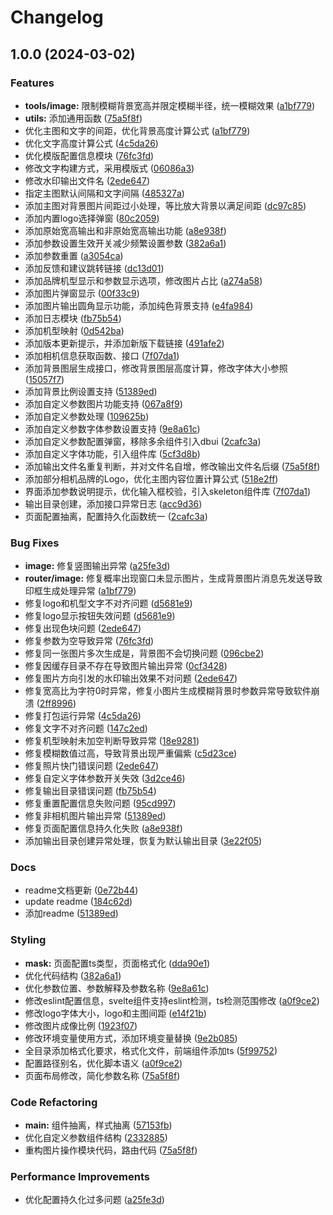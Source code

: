 # Changelog

## 1.0.0 (2024-03-02)


### Features

* **tools/image:** 限制模糊背景宽高并限定模糊半径，统一模糊效果 ([a1bf779](https://github.com/thwzjx/yiyin/commit/a1bf77956d6bfa758769aff5fe470dbb7e0f37de))
* **utils:** 添加通用函数 ([75a5f8f](https://github.com/thwzjx/yiyin/commit/75a5f8fbcd7189fbf3dd8efd795c4bda9f076972))
* 优化主图和文字的间距，优化背景高度计算公式 ([a1bf779](https://github.com/thwzjx/yiyin/commit/a1bf77956d6bfa758769aff5fe470dbb7e0f37de))
* 优化文字高度计算公式 ([4c5da26](https://github.com/thwzjx/yiyin/commit/4c5da2697c02b2e0ff3bbfb8b41365802128ea4a))
* 优化模版配置信息模块 ([76fc3fd](https://github.com/thwzjx/yiyin/commit/76fc3fd662ea49b65f626dbfd829d70212134bc5))
* 修改文字构建方式，采用模版式 ([06086a3](https://github.com/thwzjx/yiyin/commit/06086a35fde1a1275dc3827ceb7b9049403122ab))
* 修改水印输出文件名 ([2ede647](https://github.com/thwzjx/yiyin/commit/2ede6475c3e6baa2cb79aba56c36fc53ae3ede4e))
* 指定主图默认间隔和文字间隔 ([485327a](https://github.com/thwzjx/yiyin/commit/485327afdb2868aac67e98ad603d58179d8402a5))
* 添加主图对背景图片间距过小处理，等比放大背景以满足间距 ([dc97c85](https://github.com/thwzjx/yiyin/commit/dc97c85a94bd1a649e297b96a29b08f419db60a5))
* 添加内置logo选择弹窗 ([80c2059](https://github.com/thwzjx/yiyin/commit/80c20597aa9a14700a60ddd7f386ca5d8fbeeb3a))
* 添加原始宽高输出和非原始宽高输出功能 ([a8e938f](https://github.com/thwzjx/yiyin/commit/a8e938f390e0c8a9376ef6e0c757eb3357b4e41b))
* 添加参数设置生效开关减少频繁设置参数 ([382a6a1](https://github.com/thwzjx/yiyin/commit/382a6a1ec61d7be6d36c947845ddd68c8834f6b7))
* 添加参数重置 ([a3054ca](https://github.com/thwzjx/yiyin/commit/a3054ca4bf696e309776a4309ddd3bc7db54f42d))
* 添加反馈和建议跳转链接 ([dc13d01](https://github.com/thwzjx/yiyin/commit/dc13d016be61bb4f732cbc8ec90f19e7cc35817b))
* 添加品牌机型显示和参数显示选项，修改图片占比 ([a274a58](https://github.com/thwzjx/yiyin/commit/a274a585302420a58ff6de9b8f83eb49617fe5c9))
* 添加图片弹窗显示 ([00f33c9](https://github.com/thwzjx/yiyin/commit/00f33c94914858f74f36c9075927d3ea58936b90))
* 添加图片输出圆角显示功能，添加纯色背景支持 ([e4fa984](https://github.com/thwzjx/yiyin/commit/e4fa9843abbcdec6de993173eadac77900e9c047))
* 添加日志模块 ([fb75b54](https://github.com/thwzjx/yiyin/commit/fb75b5403d6e5b06e8c6ffd275c533daa162707b))
* 添加机型映射 ([0d542ba](https://github.com/thwzjx/yiyin/commit/0d542bac7ba2bccc6a435a0518576514162a4afe))
* 添加版本更新提示，并添加新版下载链接 ([491afe2](https://github.com/thwzjx/yiyin/commit/491afe29ca467848858e6ab0916bf14453dacea9))
* 添加相机信息获取函数、接口 ([7f07da1](https://github.com/thwzjx/yiyin/commit/7f07da187eaaf91bc2c757a3e614cae42351f3f5))
* 添加背景图层生成接口，修改背景图层高度计算，修改字体大小参照 ([15057f7](https://github.com/thwzjx/yiyin/commit/15057f72080a3700b46ccaff70d170a3c913f250))
* 添加背景比例设置支持 ([51389ed](https://github.com/thwzjx/yiyin/commit/51389edbc91309825487c72508fc8b3220674728))
* 添加自定义参数图片功能支持 ([067a8f9](https://github.com/thwzjx/yiyin/commit/067a8f9e1af6b14397fadc920aab7b1351dc561a))
* 添加自定义参数处理 ([109625b](https://github.com/thwzjx/yiyin/commit/109625bd532e96125beba7d16d309437c870bdbd))
* 添加自定义参数字体参数设置支持 ([9e8a61c](https://github.com/thwzjx/yiyin/commit/9e8a61cee7259475b0b92908c8b68961b531faa7))
* 添加自定义参数配置弹窗，移除多余组件引入dbui ([2cafc3a](https://github.com/thwzjx/yiyin/commit/2cafc3a52eed56c87f27b08f9e4a6c6da5fc2a0b))
* 添加自定义字体功能，引入组件库 ([5cf3d8b](https://github.com/thwzjx/yiyin/commit/5cf3d8bee613b7cffbd727b4c05bf6d02a94fa85))
* 添加输出文件名重复判断，并对文件名自增，修改输出文件名后缀 ([75a5f8f](https://github.com/thwzjx/yiyin/commit/75a5f8fbcd7189fbf3dd8efd795c4bda9f076972))
* 添加部分相机品牌的Logo，优化主图内容位置计算公式 ([518e2ff](https://github.com/thwzjx/yiyin/commit/518e2ffd0c5b6360c7f80ba65a6ad93d3f1ead81))
* 界面添加参数说明提示，优化输入框校验，引入skeleton组件库 ([7f07da1](https://github.com/thwzjx/yiyin/commit/7f07da187eaaf91bc2c757a3e614cae42351f3f5))
* 输出目录创建，添加接口异常日志 ([acc9d36](https://github.com/thwzjx/yiyin/commit/acc9d36509715998c6a349e374ab3ca59cad10da))
* 页面配置抽离，配置持久化函数统一 ([2cafc3a](https://github.com/thwzjx/yiyin/commit/2cafc3a52eed56c87f27b08f9e4a6c6da5fc2a0b))


### Bug Fixes

* **image:** 修复竖图输出异常 ([a25fe3d](https://github.com/thwzjx/yiyin/commit/a25fe3d62ef0205c3eedb5cec83d931efa036758))
* **router/image:** 修复概率出现窗口未显示图片，生成背景图片消息先发送导致印框生成处理异常 ([a1bf779](https://github.com/thwzjx/yiyin/commit/a1bf77956d6bfa758769aff5fe470dbb7e0f37de))
* 修复logo和机型文字不对齐问题 ([d5681e9](https://github.com/thwzjx/yiyin/commit/d5681e96ec1820528b20b62daa154236fb4de65e))
* 修复logo显示按钮失效问题 ([d5681e9](https://github.com/thwzjx/yiyin/commit/d5681e96ec1820528b20b62daa154236fb4de65e))
* 修复出现色块问题 ([2ede647](https://github.com/thwzjx/yiyin/commit/2ede6475c3e6baa2cb79aba56c36fc53ae3ede4e))
* 修复参数为空导致异常 ([76fc3fd](https://github.com/thwzjx/yiyin/commit/76fc3fd662ea49b65f626dbfd829d70212134bc5))
* 修复同一张图片多次生成是，背景图不会切换问题 ([096cbe2](https://github.com/thwzjx/yiyin/commit/096cbe29b150966ff155b2ccfdd8200c0e45c843))
* 修复因缓存目录不存在导致图片输出异常 ([0cf3428](https://github.com/thwzjx/yiyin/commit/0cf342895a0aed97dc79d36269ff4373ec756c5b))
* 修复图片方向引发的水印输出效果不对问题 ([2ede647](https://github.com/thwzjx/yiyin/commit/2ede6475c3e6baa2cb79aba56c36fc53ae3ede4e))
* 修复宽高比为字符0时异常，修复小图片生成模糊背景时参数异常导致软件崩溃 ([2ff8996](https://github.com/thwzjx/yiyin/commit/2ff8996f6133ccfc47526747449b64f20393b010))
* 修复打包运行异常 ([4c5da26](https://github.com/thwzjx/yiyin/commit/4c5da2697c02b2e0ff3bbfb8b41365802128ea4a))
* 修复文字不对齐问题 ([147c2ed](https://github.com/thwzjx/yiyin/commit/147c2ed7800de8bf230108de10141afdc786b23d))
* 修复机型映射未加空判断导致异常 ([18e9281](https://github.com/thwzjx/yiyin/commit/18e92812c092454e30f9564cafb424ac25180936))
* 修复模糊数值过高，导致背景出现严重偏紫 ([c5d23ce](https://github.com/thwzjx/yiyin/commit/c5d23cefb1e057a68d6ce2bfd877c26a8fccb9a0))
* 修复照片快门错误问题 ([2ede647](https://github.com/thwzjx/yiyin/commit/2ede6475c3e6baa2cb79aba56c36fc53ae3ede4e))
* 修复自定义字体参数开关失效 ([3d2ce46](https://github.com/thwzjx/yiyin/commit/3d2ce46091f372d75485c0b163060ee9f7576d90))
* 修复输出目录错误问题 ([fb75b54](https://github.com/thwzjx/yiyin/commit/fb75b5403d6e5b06e8c6ffd275c533daa162707b))
* 修复重置配置信息失败问题 ([95cd997](https://github.com/thwzjx/yiyin/commit/95cd997edac7fc8176d799ca59b83e94aaba3fc1))
* 修复非相机图片输出异常 ([51389ed](https://github.com/thwzjx/yiyin/commit/51389edbc91309825487c72508fc8b3220674728))
* 修复页面配置信息持久化失败 ([a8e938f](https://github.com/thwzjx/yiyin/commit/a8e938f390e0c8a9376ef6e0c757eb3357b4e41b))
* 添加输出目录创建异常处理，恢复为默认输出目录 ([3e22f05](https://github.com/thwzjx/yiyin/commit/3e22f0592f31e2182b76a566afb55a6b9d8b2e5e))


### Docs

* readme文档更新 ([0e72b44](https://github.com/thwzjx/yiyin/commit/0e72b44dbeff51da58bc810a9d4be680ca76c35d))
* update readme ([184c62d](https://github.com/thwzjx/yiyin/commit/184c62d5462dc4a26314a019d0c5f5a90c70c46e))
* 添加readme ([51389ed](https://github.com/thwzjx/yiyin/commit/51389edbc91309825487c72508fc8b3220674728))


### Styling

* **mask:** 页面配置ts类型，页面格式化 ([dda90e1](https://github.com/thwzjx/yiyin/commit/dda90e17904d03eafebbdb2e22bd9262d0c4d7ea))
* 优化代码结构 ([382a6a1](https://github.com/thwzjx/yiyin/commit/382a6a1ec61d7be6d36c947845ddd68c8834f6b7))
* 优化参数位置、参数解释及参数名称 ([9e8a61c](https://github.com/thwzjx/yiyin/commit/9e8a61cee7259475b0b92908c8b68961b531faa7))
* 修改eslint配置信息，svelte组件支持eslint检测，ts检测范围修改 ([a0f9ce2](https://github.com/thwzjx/yiyin/commit/a0f9ce2b475c7b4b28e6cd3634c27948a9dbc3ef))
* 修改logo字体大小，logo和主图间距 ([e14f21b](https://github.com/thwzjx/yiyin/commit/e14f21b7239303db6c13e465afd4a0235eb1c70a))
* 修改图片成像比例 ([1923f07](https://github.com/thwzjx/yiyin/commit/1923f07b2bddfbc17fbb6fdb44c1e55975aa6e45))
* 修改环境变量使用方式，添加环境变量替换 ([9e2b085](https://github.com/thwzjx/yiyin/commit/9e2b08534fb41208ea78df8f89178dc303d2eee9))
* 全目录添加格式化要求，格式化文件，前端组件添加ts ([5f99752](https://github.com/thwzjx/yiyin/commit/5f9975211fa2d5b1bf5720cc877c06f5bf020263))
* 配置路径别名，优化脚本语义 ([a0f9ce2](https://github.com/thwzjx/yiyin/commit/a0f9ce2b475c7b4b28e6cd3634c27948a9dbc3ef))
* 页面布局修改，简化参数名称 ([75a5f8f](https://github.com/thwzjx/yiyin/commit/75a5f8fbcd7189fbf3dd8efd795c4bda9f076972))


### Code Refactoring

* **main:** 组件抽离，样式抽离 ([57153fb](https://github.com/thwzjx/yiyin/commit/57153fbd9f5d33a81c07b5765866e0398ebc1949))
* 优化自定义参数组件结构 ([2332885](https://github.com/thwzjx/yiyin/commit/2332885de92a75f2e0b4bbca8c324875dfa04765))
* 重构图片操作模块代码，路由代码 ([75a5f8f](https://github.com/thwzjx/yiyin/commit/75a5f8fbcd7189fbf3dd8efd795c4bda9f076972))


### Performance Improvements

* 优化配置持久化过多问题 ([a25fe3d](https://github.com/thwzjx/yiyin/commit/a25fe3d62ef0205c3eedb5cec83d931efa036758))
